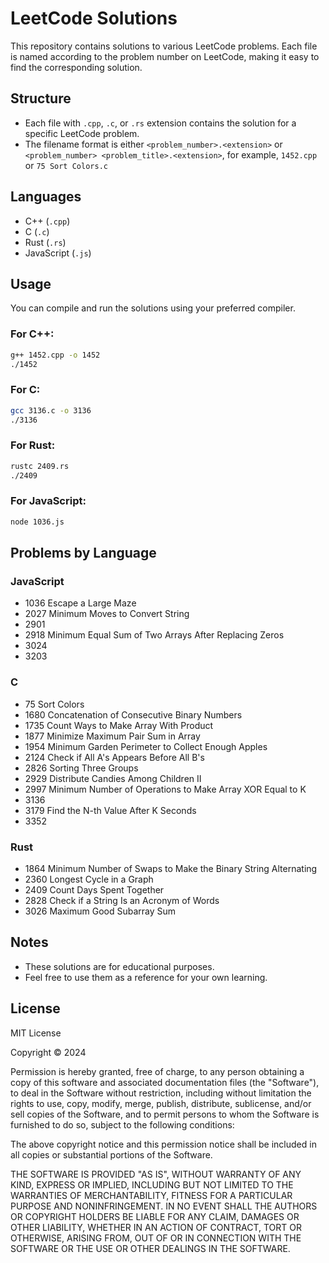 # LeetCode Solutions

This repository contains solutions to various LeetCode problems. Each file is named according to the problem number on LeetCode, making it easy to find the corresponding solution.

## Structure

- Each file with `.cpp`, `.c`, or `.rs` extension contains the solution for a specific LeetCode problem.
- The filename format is either `<problem_number>.<extension>` or `<problem_number> <problem_title>.<extension>`, for example, `1452.cpp` or `75 Sort Colors.c`

## Languages

- C++ (`.cpp`)
- C (`.c`)
- Rust (`.rs`)
- JavaScript (`.js`)

## Usage

You can compile and run the solutions using your preferred compiler.

### For C++:
```sh
g++ 1452.cpp -o 1452
./1452
```

### For C:
```sh
gcc 3136.c -o 3136
./3136
```

### For Rust:
```sh
rustc 2409.rs
./2409
```

### For JavaScript:
```sh
node 1036.js
```

## Problems by Language

### JavaScript
- 1036 Escape a Large Maze
- 2027 Minimum Moves to Convert String
- 2901
- 2918 Minimum Equal Sum of Two Arrays After Replacing Zeros
- 3024
- 3203

### C
- 75 Sort Colors
- 1680 Concatenation of Consecutive Binary Numbers
- 1735 Count Ways to Make Array With Product
- 1877 Minimize Maximum Pair Sum in Array
- 1954 Minimum Garden Perimeter to Collect Enough Apples
- 2124 Check if All A's Appears Before All B's
- 2826 Sorting Three Groups
- 2929 Distribute Candies Among Children II
- 2997 Minimum Number of Operations to Make Array XOR Equal to K
- 3136
- 3179 Find the N-th Value After K Seconds
- 3352

### Rust
- 1864 Minimum Number of Swaps to Make the Binary String Alternating
- 2360 Longest Cycle in a Graph
- 2409 Count Days Spent Together
- 2828 Check if a String Is an Acronym of Words
- 3026 Maximum Good Subarray Sum

## Notes

- These solutions are for educational purposes.
- Feel free to use them as a reference for your own learning.

## License

MIT License

Copyright © 2024

Permission is hereby granted, free of charge, to any person obtaining a copy
of this software and associated documentation files (the "Software"), to deal
in the Software without restriction, including without limitation the rights
to use, copy, modify, merge, publish, distribute, sublicense, and/or sell
copies of the Software, and to permit persons to whom the Software is
furnished to do so, subject to the following conditions:

The above copyright notice and this permission notice shall be included in all
copies or substantial portions of the Software.

THE SOFTWARE IS PROVIDED "AS IS", WITHOUT WARRANTY OF ANY KIND, EXPRESS OR
IMPLIED, INCLUDING BUT NOT LIMITED TO THE WARRANTIES OF MERCHANTABILITY,
FITNESS FOR A PARTICULAR PURPOSE AND NONINFRINGEMENT. IN NO EVENT SHALL THE
AUTHORS OR COPYRIGHT HOLDERS BE LIABLE FOR ANY CLAIM, DAMAGES OR OTHER
LIABILITY, WHETHER IN AN ACTION OF CONTRACT, TORT OR OTHERWISE, ARISING FROM,
OUT OF OR IN CONNECTION WITH THE SOFTWARE OR THE USE OR OTHER DEALINGS IN THE
SOFTWARE. 